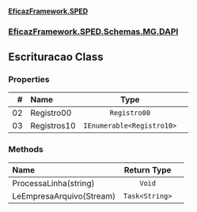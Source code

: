 #### [EficazFramework.SPED](EficazFrameworkSPED.md 'EficazFramework SPED')
### [EficazFramework.SPED.Schemas.MG.DAPI](EficazFramework.SPED.Schemas.MG.DAPI.md 'EficazFramework.SPED.Schemas.MG.DAPI')

## Escrituracao Class
### Properties

| # | Name | Type | |
| ---: | :--- | :---: | :--- |
| 02 | Registro00 | `Registro00` |  |
| 03 | Registros10 | `IEnumerable<Registro10>` |  |
### Methods

| Name | Return Type | |
| :--- | :---: | :--- |
| ProcessaLinha(string) | `Void` |  |
| LeEmpresaArquivo(Stream) | `Task<String>` |  |
